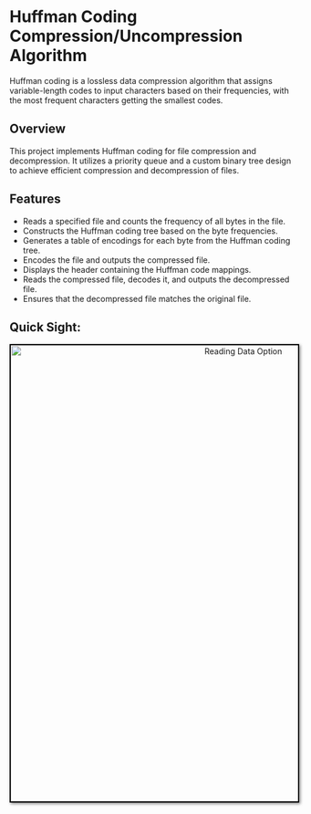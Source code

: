 # Huffman Coding Compression/Uncompression Algorithm

Huffman coding is a lossless data compression algorithm that assigns variable-length codes to input characters based on their frequencies, with the most frequent characters getting the smallest codes.

## Overview

This project implements Huffman coding for file compression and decompression. It utilizes a priority queue and a custom binary tree design to achieve efficient compression and decompression of files.

## Features

- Reads a specified file and counts the frequency of all bytes in the file.
- Constructs the Huffman coding tree based on the byte frequencies.
- Generates a table of encodings for each byte from the Huffman coding tree.
- Encodes the file and outputs the compressed file.
- Displays the header containing the Huffman code mappings.
- Reads the compressed file, decodes it, and outputs the decompressed file.
- Ensures that the decompressed file matches the original file.


## Quick Sight:



<p align="center">
  <img src="https://github.com/ZaidZitawi/Huffman_Project/assets/111902956/2f73a10c-38b3-49df-bed7-7b2b34d0d15e" alt="Reading Data Option" width="800" style="border: 2px solid black; box-shadow: 2px 2px 5px grey;">
</p>

